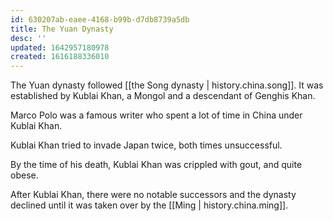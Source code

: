 ```yaml
---
id: 630207ab-eaee-4168-b99b-d7db8739a5db
title: The Yuan Dynasty
desc: ''
updated: 1642957180978
created: 1616188336010
---
```

The Yuan dynasty followed [[the Song dynasty | history.china.song]]. It was established by Kublai
Khan, a Mongol and a descendant of Genghis Khan.

Marco Polo was a famous writer who spent a lot of time in China under Kublai Khan.

Kublai Khan tried to invade Japan twice, both times unsuccessful.

By the time of his death, Kublai Khan was crippled with gout, and quite obese.

After Kublai Khan, there were no notable successors and the dynasty declined until it was taken
over by the [[Ming | history.china.ming]].
